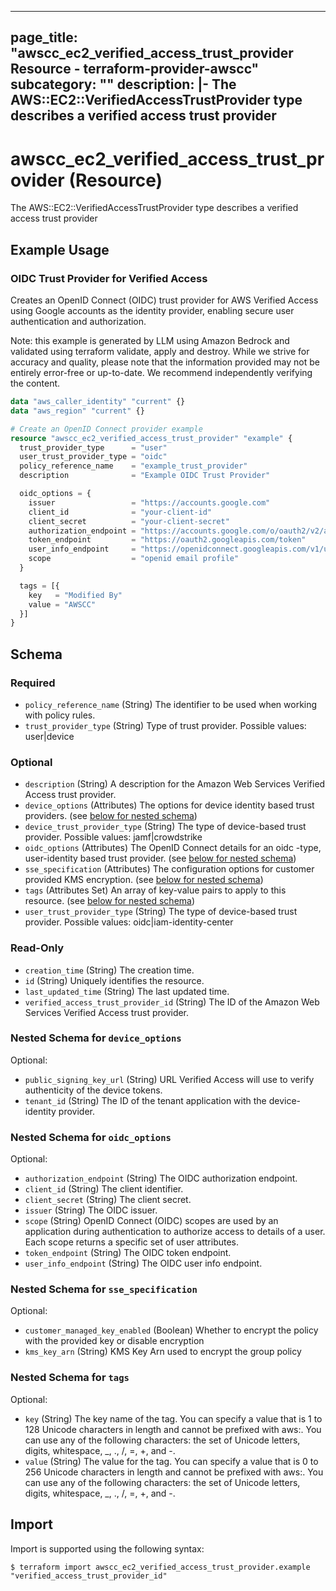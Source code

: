 
---
page_title: "awscc_ec2_verified_access_trust_provider Resource - terraform-provider-awscc"
subcategory: ""
description: |-
  The AWS::EC2::VerifiedAccessTrustProvider type describes a verified access trust provider
---

# awscc_ec2_verified_access_trust_provider (Resource)

The AWS::EC2::VerifiedAccessTrustProvider type describes a verified access trust provider

## Example Usage

### OIDC Trust Provider for Verified Access

Creates an OpenID Connect (OIDC) trust provider for AWS Verified Access using Google accounts as the identity provider, enabling secure user authentication and authorization.
                                
Note: this example is generated by LLM using Amazon Bedrock and validated using terraform validate, apply and destroy. While we strive for accuracy and quality, please note that the information provided may not be entirely error-free or up-to-date. We recommend independently verifying the content.

```terraform
data "aws_caller_identity" "current" {}
data "aws_region" "current" {}

# Create an OpenID Connect provider example
resource "awscc_ec2_verified_access_trust_provider" "example" {
  trust_provider_type      = "user"
  user_trust_provider_type = "oidc"
  policy_reference_name    = "example_trust_provider"
  description              = "Example OIDC Trust Provider"

  oidc_options = {
    issuer                 = "https://accounts.google.com"
    client_id              = "your-client-id"
    client_secret          = "your-client-secret"
    authorization_endpoint = "https://accounts.google.com/o/oauth2/v2/auth"
    token_endpoint         = "https://oauth2.googleapis.com/token"
    user_info_endpoint     = "https://openidconnect.googleapis.com/v1/userinfo"
    scope                  = "openid email profile"
  }

  tags = [{
    key   = "Modified By"
    value = "AWSCC"
  }]
}
```

<!-- schema generated by tfplugindocs -->
## Schema

### Required

- `policy_reference_name` (String) The identifier to be used when working with policy rules.
- `trust_provider_type` (String) Type of trust provider. Possible values: user|device

### Optional

- `description` (String) A description for the Amazon Web Services Verified Access trust provider.
- `device_options` (Attributes) The options for device identity based trust providers. (see [below for nested schema](#nestedatt--device_options))
- `device_trust_provider_type` (String) The type of device-based trust provider. Possible values: jamf|crowdstrike
- `oidc_options` (Attributes) The OpenID Connect details for an oidc -type, user-identity based trust provider. (see [below for nested schema](#nestedatt--oidc_options))
- `sse_specification` (Attributes) The configuration options for customer provided KMS encryption. (see [below for nested schema](#nestedatt--sse_specification))
- `tags` (Attributes Set) An array of key-value pairs to apply to this resource. (see [below for nested schema](#nestedatt--tags))
- `user_trust_provider_type` (String) The type of device-based trust provider. Possible values: oidc|iam-identity-center

### Read-Only

- `creation_time` (String) The creation time.
- `id` (String) Uniquely identifies the resource.
- `last_updated_time` (String) The last updated time.
- `verified_access_trust_provider_id` (String) The ID of the Amazon Web Services Verified Access trust provider.

<a id="nestedatt--device_options"></a>
### Nested Schema for `device_options`

Optional:

- `public_signing_key_url` (String) URL Verified Access will use to verify authenticity of the device tokens.
- `tenant_id` (String) The ID of the tenant application with the device-identity provider.


<a id="nestedatt--oidc_options"></a>
### Nested Schema for `oidc_options`

Optional:

- `authorization_endpoint` (String) The OIDC authorization endpoint.
- `client_id` (String) The client identifier.
- `client_secret` (String) The client secret.
- `issuer` (String) The OIDC issuer.
- `scope` (String) OpenID Connect (OIDC) scopes are used by an application during authentication to authorize access to details of a user. Each scope returns a specific set of user attributes.
- `token_endpoint` (String) The OIDC token endpoint.
- `user_info_endpoint` (String) The OIDC user info endpoint.


<a id="nestedatt--sse_specification"></a>
### Nested Schema for `sse_specification`

Optional:

- `customer_managed_key_enabled` (Boolean) Whether to encrypt the policy with the provided key or disable encryption
- `kms_key_arn` (String) KMS Key Arn used to encrypt the group policy


<a id="nestedatt--tags"></a>
### Nested Schema for `tags`

Optional:

- `key` (String) The key name of the tag. You can specify a value that is 1 to 128 Unicode characters in length and cannot be prefixed with aws:. You can use any of the following characters: the set of Unicode letters, digits, whitespace, _, ., /, =, +, and -.
- `value` (String) The value for the tag. You can specify a value that is 0 to 256 Unicode characters in length and cannot be prefixed with aws:. You can use any of the following characters: the set of Unicode letters, digits, whitespace, _, ., /, =, +, and -.

## Import

Import is supported using the following syntax:

```shell
$ terraform import awscc_ec2_verified_access_trust_provider.example "verified_access_trust_provider_id"
```
